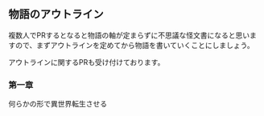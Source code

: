 ## 物語のアウトライン

複数人でPRするとなると物語の軸が定まらずに不思議な怪文書になると思いますので、まずアウトラインを定めてから物語を書いていくことにしましょう。

アウトラインに関するPRも受け付けております。

### 第一章
何らかの形で異世界転生させる